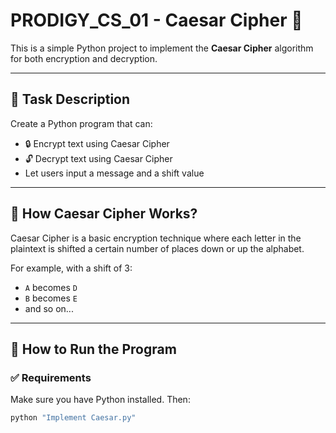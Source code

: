 # PRODIGY_CS_01 - Caesar Cipher 🔐

This is a simple Python project to implement the **Caesar Cipher** algorithm for both encryption and decryption.

---

## 📌 Task Description

Create a Python program that can:
- 🔒 Encrypt text using Caesar Cipher
- 🔓 Decrypt text using Caesar Cipher
- Let users input a message and a shift value

---

## 🧠 How Caesar Cipher Works?

Caesar Cipher is a basic encryption technique where each letter in the plaintext is shifted a certain number of places down or up the alphabet.

For example, with a shift of 3:
- `A` becomes `D`
- `B` becomes `E`
- and so on...

---

## 🚀 How to Run the Program

### ✅ Requirements
Make sure you have Python installed. Then:

```bash
python "Implement Caesar.py"
